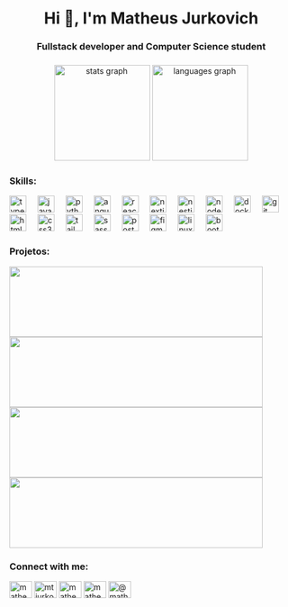 <h1 align="center">Hi 👋, I'm Matheus Jurkovich</h1>

###

<h3 align="center">Fullstack developer and Computer Science student</h3>

###

<div align="center">
  <img src="https://github-readme-stats.vercel.app/api?username=matheusjurkovich&hide_title=false&hide_rank=false&show_icons=true&include_all_commits=true&count_private=true&disable_animations=false&theme=codeSTACKr&locale=en&hide_border=false" height="170" alt="stats graph"  />
  <img src="https://github-readme-stats.vercel.app/api/top-langs?username=matheusjurkovich&locale=en&hide_title=false&layout=compact&card_width=320&langs_count=6&theme=codeSTACKr&hide_border=false" height="170" alt="languages graph"  />
</div>

###
<h3 align="left">Skills:</h3>
<div align="left">
  <img src="https://cdn.simpleicons.org/typescript/3178C6" height="30" alt="typescript logo"  />
  <img width="12" />
  <img src="https://cdn.simpleicons.org/javascript/F7DF1E" height="30" alt="javascript logo"  />
  <img width="12" />
  <img src="https://cdn.simpleicons.org/python/3776AB" height="30" alt="python logo"  />
  <img width="12" />
  <img src="https://cdn.simpleicons.org/angular/DD0031" height="30" alt="angularjs logo"  />
  <img width="12" />
  <img src="https://cdn.simpleicons.org/react/61DAFB" height="30" alt="react logo"  />
  <img width="12" />
  <img src="https://cdn.jsdelivr.net/gh/devicons/devicon/icons/nextjs/nextjs-original.svg" height="30" alt="nextjs logo"  />
  <img width="12" />
  <img src="https://cdn.simpleicons.org/nestjs/E0234E" height="30" alt="nestjs logo"  />
  <img width="12" />
  <img src="https://cdn.simpleicons.org/nodedotjs/339933" height="30" alt="nodejs logo"  />
  <img width="12" />
  <img src="https://cdn.simpleicons.org/docker/2496ED" height="30" alt="docker logo"  />
  <img width="12" />
  <img src="https://cdn.simpleicons.org/git/F05032" height="30" alt="git logo"  />
  <img width="12" />
  <img src="https://cdn.simpleicons.org/html5/E34F26" height="30" alt="html5 logo"  />
  <img width="12" />
  <img src="https://cdn.simpleicons.org/css3/1572B6" height="30" alt="css3 logo"  />
  <img width="12" />
  <img src="https://cdn.simpleicons.org/tailwindcss/06B6D4" height="30" alt="tailwindcss logo"  />
  <img width="12" />
  <img src="https://cdn.simpleicons.org/sass/CC6699" height="30" alt="sass logo"  />
  <img width="12" />
  <img src="https://cdn.simpleicons.org/postgresql/4169E1" height="30" alt="postgresql logo"  />
  <img width="12" />
  <img src="https://cdn.simpleicons.org/figma/F24E1E" height="30" alt="figma logo"  />
  <img width="12" />
  <img src="https://cdn.simpleicons.org/linux/FCC624" height="30" alt="linux logo"  />
  <img width="12" />
  <img src="https://cdn.simpleicons.org/bootstrap/7952B3" height="30" alt="bootstrap logo"  />
</div>

###

<div align="left" dislpay="grid">
  <h3 align="left">Projetos:</h3>
  <img width="450rem" height="125rem" src="https://github-readme-stats.vercel.app/api/pin/?username=matheusjurkovich&repo=kanban&show_owner&theme=codeSTACKr" />
  <img width="450rem" height="125rem" src="https://github-readme-stats.vercel.app/api/pin/?username=matheusjurkovich&repo=movie-app&show_owner&theme=codeSTACKr" />
  <img width="450rem" height="125rem" src="https://github-readme-stats.vercel.app/api/pin/?username=matheusjurkovich&repo=api-github&show_owner&theme=codeSTACKr" />
  <img width="450rem" height="125rem" src="https://github-readme-stats.vercel.app/api/pin/?username=matheusjurkovich&repo=shortener_url&show_owner&theme=codeSTACKr" />
</div>

###

<div align="left">
 <h3 align="left">Connect with me:</h3>
<p align="left">
<a href="https://linkedin.com/in/matheusjurkovich" target="blank"><img align="center" src="https://raw.githubusercontent.com/rahuldkjain/github-profile-readme-generator/master/src/images/icons/Social/linked-in-alt.svg" alt="matheusjurkovich" height="30" width="40" /></a>
<a href="https://twitter.com/mtjurko" target="blank"><img align="center" src="https://raw.githubusercontent.com/rahuldkjain/github-profile-readme-generator/master/src/images/icons/Social/twitter.svg" alt="mtjurko" height="30" width="40" /></a>
<a href="https://stackoverflow.com/users/matheusjurkovich" target="blank"><img align="center" src="https://raw.githubusercontent.com/rahuldkjain/github-profile-readme-generator/master/src/images/icons/Social/stack-overflow.svg" alt="matheusjurkovich" height="30" width="40" /></a>
<a href="https://instagram.com/matheusjurkovich" target="blank"><img align="center" src="https://raw.githubusercontent.com/rahuldkjain/github-profile-readme-generator/master/src/images/icons/Social/instagram.svg" alt="matheusjurkovich" height="30" width="40" /></a>
<a href="https://medium.com/@matheusjurkovich" target="blank"><img align="center" src="https://raw.githubusercontent.com/rahuldkjain/github-profile-readme-generator/master/src/images/icons/Social/medium.svg" alt="@matheusjurkovich" height="30" width="40" /></a>
</p>
</div>

###
